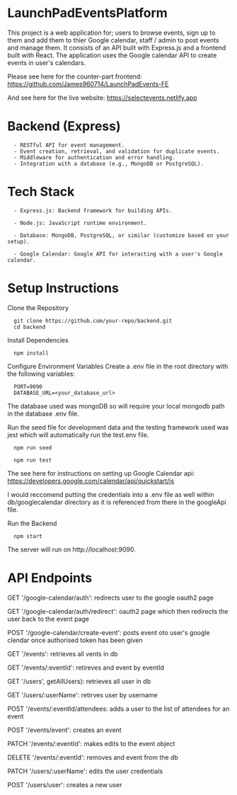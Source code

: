 # LaunchPadEventsPlatform

This project is a web application for; users to browse events, sign up to them and add them to thier Google calendar, staff / admin to post events and manage them. It consists of an API built with Express.js and a frontend built with React. The application uses the Google calendar API to create events in user's calendars.

Please see here for the counter-part frontend: https://github.com/James960714/LaunchPadEvents-FE

And see here for the live website: https://selectevents.netlify.app

# Backend (Express)
      - RESTful API for event management.
      - Event creation, retrieval, and validation for duplicate events.
      - Middleware for authentication and error handling.
      - Integration with a database (e.g., MongoDB or PostgreSQL).


# Tech Stack
      - Express.js: Backend framework for building APIs.

      - Node.js: JavaScript runtime environment.

      - Database: MongoDB, PostgreSQL, or similar (customize based on your setup).

      - Google Calendar: Google API for interacting with a user's Google calendar.


# Setup Instructions

Clone the Repository

      git clone https://github.com/your-repo/backend.git
      cd backend
Install Dependencies

      npm install

Configure Environment Variables Create a .env file in the root directory with the following variables:

      PORT=9090
      DATABASE_URL=<your_database_url>

The database used was mongoDB so will require your local mongodb path in the database .env file.

Run the seed file for development data and the testing framework used was jest which will automatically run the test.env file. 
     
      npm run seed
      
      npm run test

The see here for instructions on setting up Google Calendar api: https://developers.google.com/calendar/api/quickstart/js

I would reccomend putting the credentials into a .env file as well within db/googlecalendar directory as it is referenced from there in the googleApi file. 


Run the Backend

      npm start

The server will run on http://localhost:9090.

# API Endpoints

GET    '/google-calendar/auth': redirects user to the google oauth2 page

GET    '/google-calendar/auth/redirect': oauth2 page which then redirects the user back to the event page

POST   '/google-calendar/create-event': posts event oto user's google clendar once authorised token has been given

GET    '/events': retrieves all vents in db

GET    '/events/:eventId': retireves and event by eventId

GET    '/users', getAllUsers): retrieves all user in db

GET    '/users/:userName': retirves user by username

POST   '/events/:eventId/attendees: adds a user to the list of attendees for an event

POST   '/events/event': creates an event

PATCH  '/events/:eventId': makes edits to the event object

DELETE '/events/:eventId': removes and event from the db

PATCH  '/users/:userName': edits the user credentials

POST   '/users/user': creates a new user


